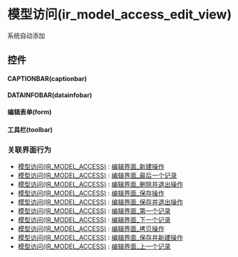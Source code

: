 # 模型访问(ir_model_access_edit_view)  <!-- {docsify-ignore-all} -->


系统自动添加



## 控件
#### CAPTIONBAR(captionbar)
#### DATAINFOBAR(datainfobar)
#### 编辑表单(form)
#### 工具栏(toolbar)


### 关联界面行为
  * [模型访问(IR_MODEL_ACCESS)](module/base/ir_model_access) : [编辑界面_新建操作](module/base/ir_model_access#界面行为)
  * [模型访问(IR_MODEL_ACCESS)](module/base/ir_model_access) : [编辑界面_最后一个记录](module/base/ir_model_access#界面行为)
  * [模型访问(IR_MODEL_ACCESS)](module/base/ir_model_access) : [编辑界面_删除并退出操作](module/base/ir_model_access#界面行为)
  * [模型访问(IR_MODEL_ACCESS)](module/base/ir_model_access) : [编辑界面_保存操作](module/base/ir_model_access#界面行为)
  * [模型访问(IR_MODEL_ACCESS)](module/base/ir_model_access) : [编辑界面_保存并退出操作](module/base/ir_model_access#界面行为)
  * [模型访问(IR_MODEL_ACCESS)](module/base/ir_model_access) : [编辑界面_第一个记录](module/base/ir_model_access#界面行为)
  * [模型访问(IR_MODEL_ACCESS)](module/base/ir_model_access) : [编辑界面_下一个记录](module/base/ir_model_access#界面行为)
  * [模型访问(IR_MODEL_ACCESS)](module/base/ir_model_access) : [编辑界面_拷贝操作](module/base/ir_model_access#界面行为)
  * [模型访问(IR_MODEL_ACCESS)](module/base/ir_model_access) : [编辑界面_保存并新建操作](module/base/ir_model_access#界面行为)
  * [模型访问(IR_MODEL_ACCESS)](module/base/ir_model_access) : [编辑界面_上一个记录](module/base/ir_model_access#界面行为)

<script>
 const { createApp } = Vue
  createApp({
    data() {
      return {

      }
    }
  }).use(ElementPlus).mount('#app')
</script>